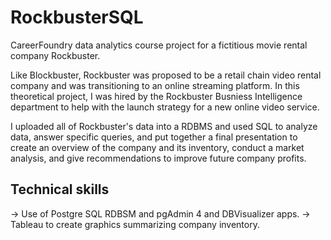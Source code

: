 # RockbusterSQL
CareerFoundry data analytics course project for a fictitious movie rental company Rockbuster.

Like Blockbuster, Rockbuster was proposed to be a retail chain video rental company and was transitioning to an online streaming platform. In this theoretical project, I was hired by the Rockbuster Busniess Intelligence department to help with the launch strategy for a new online video service.

I uploaded all of Rockbuster's data into a RDBMS and used SQL to analyze data, answer specific queries, and put together a final presentation to create an overview  of the company and its inventory, conduct a market analysis, and give recommendations to improve future company profits.

## Technical skills
-> Use of Postgre SQL RDBSM and pgAdmin 4 and DBVisualizer apps.
-> Tableau to create graphics summarizing company inventory.
